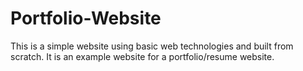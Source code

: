 # Portfolio-Website
This is a simple website using basic web technologies and built from scratch. It is an example website for a portfolio/resume website.

